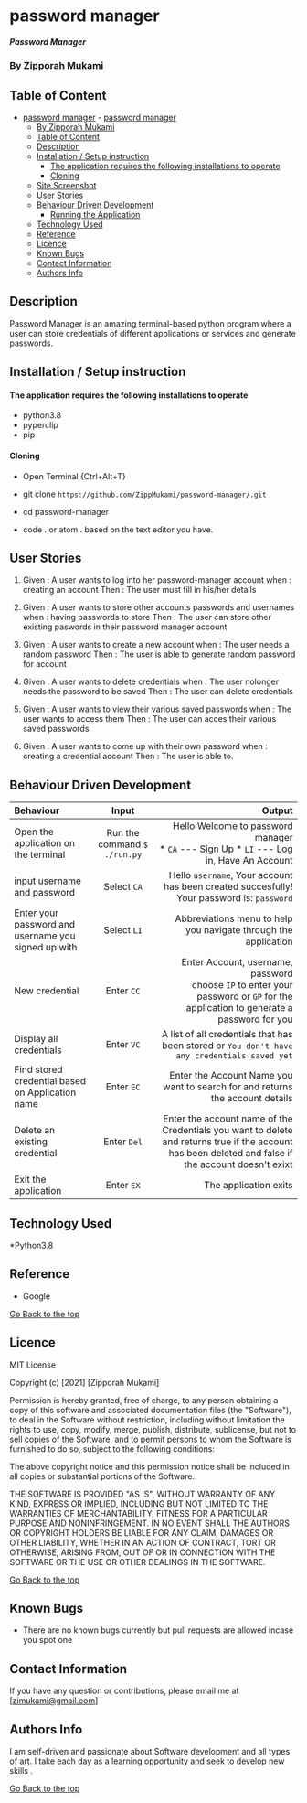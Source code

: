 # password manager

##### Password Manager
### By Zipporah Mukami

## Table of Content

- [password manager](#password)
        - [password manager](#password-manager)
    - [By Zipporah Mukami](#by-zipporah-mukami)
  - [Table of Content](#table-of-content)
  - [Description](#description)
  - [Installation / Setup instruction](#installation--setup-instruction)
      - [The application requires the following installations to operate](#the-application-requires-the-following-installations-to-operate)
      - [Cloning](#cloning)
  - [Site Screenshot](#site-screenshot)
  - [User Stories](#user-stories)
  - [Behaviour Driven Development](#behaviour-driven-development)
    - [Running the Application](#running-the-application)
  - [Technology Used](#technology-used)
  - [Reference](#reference)
  - [Licence](#licence)
  - [Known Bugs](#known-bugs)
  - [Contact Information](#contact-information)
  - [Authors Info](#authors-info)


## Description
<p> Password Manager is an amazing terminal-based python program where a user can store credentials of different applications or services and generate passwords. </p>




## Installation / Setup instruction

#### The application requires the following installations to operate 
* python3.8
* pyperclip
* pip

#### Cloning

* Open Terminal {Ctrl+Alt+T}

* git clone ```https://github.com/ZippMukami/password-manager/.git```

* cd password-manager

* code . or atom . based on the text editor you have.


## User Stories

1. Given : A user wants to log into her password-manager account
   when : creating an account
   Then : The user must fill in his/her details

2.  Given : A user wants to store other accounts passwords and usernames
    when : having passwords to store
    Then : The user can store other existing paswords in their password manager account

3. Given : A user wants to create a new account
    when : The user needs a random password
    Then : The user is able to generate random password for account

4. Given : A user wants to delete credentials
   when : The user nolonger needs the password to be saved
   Then : The user can delete credentials

5. Given : A user wants to view their various saved passwords
   when : The user wants to access them
   Then : The user can acces their various saved passwords

6. Given : A user wants to come up with their own password
   when : creating a credential account
   Then : The user is able to.

## Behaviour Driven Development
| Behaviour | Input | Output |
| :---------------- | :---------------: | ------------------: |
|Open the application on the terminal | Run the command ```$ ./run.py```|Hello Welcome to password manager <br>* ```CA``` ---  Sign Up * ```LI``` ---  Log in, Have An Account |
|input username and password| Select  ```CA```| Hello ```username```, Your account has been created succesfully! Your password is: ```password```|
| Enter your password and username you signed up with  |Select ```LI```| Abbreviations menu to help you navigate through the application|
|New credential | Enter ```CC```|Enter Account, username, password<br>choose ```IP``` to enter your password or ```GP``` for the application to generate a password for you |
|Display all credentials | Enter ```VC```|A list of all credentials that has been stored or ```You don't have any credentials saved yet``` |
|Find stored credential based on Application name|Enter ```EC```| Enter the Account Name you want to search for and returns the account details|
|Delete an existing credential |Enter ```Del```|Enter the account name of the Credentials you want to delete and returns true if the account has been deleted and false if the account doesn't exixt|
|Exit the application| Enter ```EX```| The application exits|




## Technology Used

*Python3.8



## Reference
* Google

[Go Back to the top](#password-manager)


## Licence

MIT License

Copyright (c) [2021] [Zipporah Mukami]

Permission is hereby granted, free of charge, to any person obtaining a copy
of this software and associated documentation files (the "Software"), to deal
in the Software without restriction, including without limitation the rights
to use, copy, modify, merge, publish, distribute, sublicense, but not to sell
copies of the Software, and to permit persons to whom the Software is
furnished to do so, subject to the following conditions:

The above copyright notice and this permission notice shall be included in all
copies or substantial portions of the Software.

THE SOFTWARE IS PROVIDED "AS IS", WITHOUT WARRANTY OF ANY KIND, EXPRESS OR
IMPLIED, INCLUDING BUT NOT LIMITED TO THE WARRANTIES OF MERCHANTABILITY,
FITNESS FOR A PARTICULAR PURPOSE AND NONINFRINGEMENT. IN NO EVENT SHALL THE
AUTHORS OR COPYRIGHT HOLDERS BE LIABLE FOR ANY CLAIM, DAMAGES OR OTHER
LIABILITY, WHETHER IN AN ACTION OF CONTRACT, TORT OR OTHERWISE, ARISING FROM,
OUT OF OR IN CONNECTION WITH THE SOFTWARE OR THE USE OR OTHER DEALINGS IN THE
SOFTWARE.

[Go Back to the top](#password-manager)

## Known Bugs
* There are no known bugs currently but pull requests are allowed incase you spot one

## Contact Information 

If you have any question or contributions, please email me at [zimukami@gmail.com]

## Authors Info

I am self-driven and passionate about Software development and all types of art. I take each day as a learning opportunity and seek to develop new skills .


[Go Back to the top](#password-manager)
